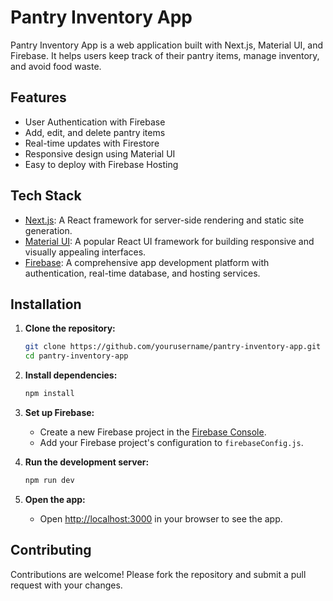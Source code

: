 
# Pantry Inventory App

Pantry Inventory App is a web application built with Next.js, Material UI, and Firebase. It helps users keep track of their pantry items, manage inventory, and avoid food waste.

## Features

- User Authentication with Firebase
- Add, edit, and delete pantry items
- Real-time updates with Firestore
- Responsive design using Material UI
- Easy to deploy with Firebase Hosting

## Tech Stack

- [Next.js](https://nextjs.org/): A React framework for server-side rendering and static site generation.
- [Material UI](https://material-ui.com/): A popular React UI framework for building responsive and visually appealing interfaces.
- [Firebase](https://firebase.google.com/): A comprehensive app development platform with authentication, real-time database, and hosting services.

## Installation

1. **Clone the repository:**
   ```bash
   git clone https://github.com/yourusername/pantry-inventory-app.git
   cd pantry-inventory-app
   ```

2. **Install dependencies:**
   ```bash
   npm install
   ```

3. **Set up Firebase:**
   - Create a new Firebase project in the [Firebase Console](https://console.firebase.google.com/).
   - Add your Firebase project's configuration to `firebaseConfig.js`.

4. **Run the development server:**
   ```bash
   npm run dev
   ```

5. **Open the app:**
   - Open [http://localhost:3000](http://localhost:3000) in your browser to see the app.

## Contributing

Contributions are welcome! Please fork the repository and submit a pull request with your changes.
